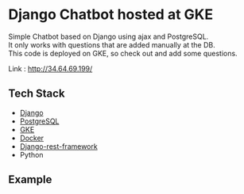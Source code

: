 # Django Chatbot hosted at GKE
 Simple Chatbot based on Django using ajax and PostgreSQL.  
 It only works with questions that are added manually at the DB.   
 This code is deployed on GKE, so check out and add some questions.
   
 Link : <http://34.64.69.199/>
 
 ## Tech Stack
 * [Django](https://www.djangoproject.com/)  
 * [PostgreSQL](https://www.postgresql.org/)
 * [GKE](https://cloud.google.com/kubernetes-engine?)  
 * [Docker](https://www.docker.com/)  
 * [Django-rest-framework](https://www.django-rest-framework.org/)  
 * Python
 ## Example
 
 
 
